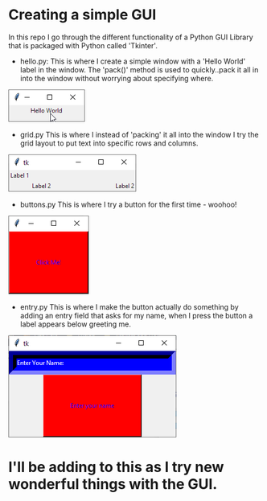 # Creating a simple GUI

In this repo I go through the different functionality of a Python GUI Library that is packaged with Python called 'Tkinter'.


- hello.py: 
This is where I create a simple window with a 'Hello World' label in the window. The 'pack()' method is used to quickly..pack it all in into the window without worrying about specifying where.

![Hello](images/hello.png)


- grid.py
This is where I instead of 'packing' it all into the window I try the grid layout to put text into specific rows and columns.


![Grid](images/grid.png)


- buttons.py
This is where I try a button for the first time - woohoo!


![Button](images/button.png)


- entry.py
This is where I make the button actually do something by adding an entry field that asks for my name, when I press the button a label appears below greeting me.

![Hello](images/entry.png)

# I'll be adding to this as I try new wonderful things with the GUI.


```python

```
